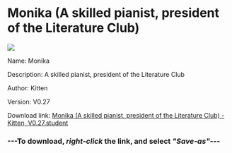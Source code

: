 # Monika (A skilled pianist, president of the Literature Club)

<img src = "https://raw.githubusercontent.com/Arbiter1223/Koukou-Gurashi-Custom-Students/master/Students/Files/Monika%20(A%20skilled%20pianist%2C%20president%20of%20the%20Literature%20Club).png">

Name: Monika

Description: A skilled pianist, president of the Literature Club

Author: Kitten

Version: V0.27

Download link: <a href="https://raw.githubusercontent.com/Arbiter1223/Koukou-Gurashi-Custom-Students/master/Students/Files/Monika%20(A%20skilled%20pianist%2C%20president%20of%20the%20Literature%20Club)%20-%20Kitten%2C%20V0.27.student">Monika (A skilled pianist, president of the Literature Club) - Kitten, V0.27.student</a>

### ---**To download, _right-click_ the link, and select _"Save-as"_**---

